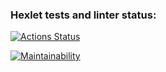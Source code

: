 ### Hexlet tests and linter status:
[![Actions Status](https://github.com/alexeenkoivan/frontend-project-11/actions/workflows/hexlet-check.yml/badge.svg)](https://github.com/alexeenkoivan/frontend-project-11/actions)

[![Maintainability](https://api.codeclimate.com/v1/badges/8f29e7ace18870fc25ce/maintainability)](https://codeclimate.com/github/alexeenkoivan/frontend-project-11/maintainability)